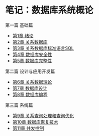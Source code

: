 # 笔记：数据库系统概论

第一篇 基础篇
- [第1章 绪论](第1章%20绪论.md)
- [第2章 关系数据库](第2章%20关系数据库.md)
- [第3章 关系数据库标准语言SQL](第3章%20关系数据库标准语言SQL.md)
- [第4章 数据库安全性](第4章%20数据库安全性.md)
- [第5章 数据库完整性](第5章%20数据库完整性.md)

第二篇 设计与应用开发篇
- [第6章 关系数据理论](第6章%20关系数据理论.md)
- [第7章 数据库设计](第7章%20数据库设计.md)
- [第8章 数据库编程](第8章%20数据库编程.md)

第三篇 系统篇
- [第9章 关系查询处理和查询优化](第9章%20关系查询处理和查询优化.md)
- [第10章 数据库恢复技术](第10章%20数据库恢复技术.md)
- [第11章 并发控制](第11章%20并发控制.md)
